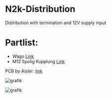 # N2k-Distribution

Distribution with termination and 12V supply input

# Partlist:

- Wago [Link](https://www.reichelt.de/index.html?ACTION=446&LA=446&nbc=1&q=wago%20236-405)
- M12 5polig Kupplung [Link](https://www.reichelt.de/einbausteckverbinder-m12-5-pol-kupplung-lut-1221-t9cp05-p223035.html?CCOUNTRY=445&LANGUAGE=de&nbc=1&&r=1)
  
PCB by Aisler: [link](https://aisler.net/p/IOIVSRCU)

![grafik](https://github.com/gerryvel/N2k-Distribution/assets/17195231/d91618b4-8090-4968-949f-54d8359c2f19)

![grafik](https://github.com/gerryvel/N2k-Distribution/assets/17195231/2ca998d7-94f0-4c44-a827-042b4bbdf539)

